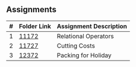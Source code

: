 ## Assignments

|   #   | Folder Link | Assignment Description |
| :---: | ----------- | ---------------------- |
| 1     | [11172](https://github.com/MaryDavis89/4883-ProgTech-Davis/tree/master/Assignments/11172)         | Relational Operators   |
| 2     | [11727](https://github.com/MaryDavis89/4883-ProgTech-Davis/tree/master/Assignments/11727)         | Cutting Costs          |
| 3     | [12372](https://github.com/MaryDavis89/4883-ProgTech-Davis/tree/master/Assignments/12372)         | Packing for Holiday          |
